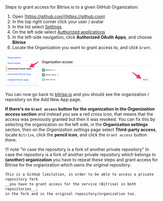 Steps to grant access for Bitrise.io to a given GitHub Organization:

1. Open [https://github.com](https://github.com)
2. In the top right corner click your user / avatar
3. In the list select [Settings](https://github.com/settings/profile)
4. On the left side select [Authorized applications](https://github.com/settings/applications)
5. In the left-side navigation, click __Authorized OAuth Apps__, and choose __Bitrise__
6. Locate the Organization you want to grant access to, and click `Grant`.

![Authorized OAuth Apps](/img/faq/authorized-oauth-apps.png)

You can now go back to [bitrise.io](https://www.bitrise.io) and you
should see the organization / repository on the Add New App page.

__If there's no `Grant access` button for the organization in the _Organization access_ section__
and instead you see a red cross icon, that means that the access was previously granted but then it was revoked.
You can fix this by selecting the organization on the left side, in the
__Organization settings__ section, then on the _Organization settings_
page select __Third-party access__, locate `Bitrise`, click the __pencil icon__,
and click the `Grant access` button there.

!!! note "In case the repository is a fork of another private repository"
    In case the repository is a fork of another private repository which belongs to **(another) organization** you
    have to repeat these steps and grant access for Bitrise for the orgianization _which owns the original repository_.

    This is a GitHub limitation, in order to be able to access a private repository fork
    __you have to grant access for the service (Bitrise) in both repositories__;
    in the fork and in the original repository/organization too.
